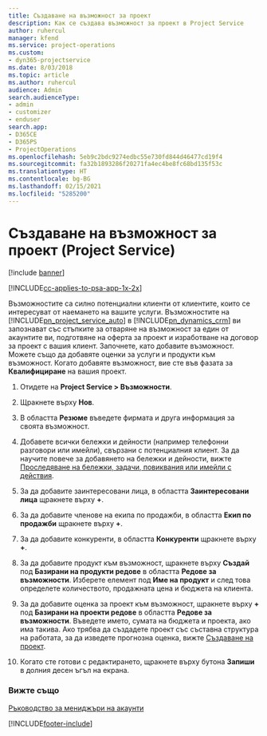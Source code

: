 ```yaml
---
title: Създаване на възможност за проект
description: Как се създава възможност за проект в Project Service
author: ruhercul
manager: kfend
ms.service: project-operations
ms.custom:
- dyn365-projectservice
ms.date: 8/03/2018
ms.topic: article
ms.author: ruhercul
audience: Admin
search.audienceType:
- admin
- customizer
- enduser
search.app:
- D365CE
- D365PS
- ProjectOperations
ms.openlocfilehash: 5eb9c2bdc9274edbc55e730fd844d46477cd19f4
ms.sourcegitcommit: fa32b1893286f20271fa4ec4be8fc68bd135f53c
ms.translationtype: HT
ms.contentlocale: bg-BG
ms.lasthandoff: 02/15/2021
ms.locfileid: "5285200"
---
```

# <a name="create-a-project-opportunity-project-service"></a>Създаване на възможност за проект (Project Service)

[!include [banner](../includes/psa-now-project-operations.md)]

[!INCLUDE[cc-applies-to-psa-app-1x-2x](../includes/cc-applies-to-psa-app-1x-2x.md)]

Възможностите са силно потенциални клиенти от клиентите, които се интересуват от наемането на вашите услуги. Възможностите на [!INCLUDE[pn_project_service_auto](../includes/pn-project-service-auto.md)] в [!INCLUDE[pn_dynamics_crm](../includes/pn-dynamics-crm.md)] ви запознават със стъпките за отваряне на възможност за един от акаунтите ви, подготвяне на оферта за проект и изработване на договор за проект с вашия клиент. Започнете, като добавите възможност. Можете също да добавяте оценки за услуги и продукти към възможност. Когато добавяте възможност, вие сте във фазата за **Квалифициране** на вашия проект.  
  
1.  Отидете на **Project Service > Възможности**.  
  
2.  Щракнете върху **Нов**.  
  
3.  В областта **Резюме** въведете фирмата и друга информация за своята възможност.  
  
4.  Добавете всички бележки и дейности (например телефонни разговори или имейли), свързани с потенциалния клиент. За да научите повече за добавянето на бележки и дейности, вижте [Проследяване на бележки, задачи, повиквания или имейли с действия](https://docs.microsoft.com/dynamics365/customerengagement/on-premises/basics/work-with-activities).  
  
5.  За да добавите заинтересовани лица, в областта **Заинтересовани лица** щракнете върху **+**.  
  
6.  За да добавите членове на екипа по продажби, в областта **Екип по продажби** щракнете върху **+**.  
  
7.  За да добавите конкуренти, в областта **Конкуренти** щракнете върху **+**.  
  
8.  За да добавите продукт към възможност, щракнете върху **Създай** под **Базирани на продукти редове** в областта **Редове за възможности**. Изберете елемент под **Име на продукт** и след това определете количеството, продажната цена и бюджета на клиента.  
  
9. За да добавите оценка за проект към възможност, щракнете върху **+** под **Базирани на проекти редове** в областта **Редове за възможности**. Въведете името, сумата на бюджета и проекта, ако има такива. Ако трябва да създадете проект със съставна структура на работата, за да изведете прогнозна оценка, вижте [Създаване на проект](../psa/create-project.md).  
  
10. Когато сте готови с редактирането, щракнете върху бутона **Запиши** в долния десен ъгъл на екрана.  
  
### <a name="see-also"></a>Вижте също  
 [Ръководство за мениджъри на акаунти](../psa/account-manager-guide.md)


[!INCLUDE[footer-include](../includes/footer-banner.md)]